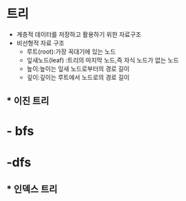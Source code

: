 
# 트리
* 계층적 데이터를 저장하고 활용하기 위한 자료구조
* 비선형적 자료 구조
  * 루트(root):가장 꼭대기에 있는 노드
  * 잎새노드(leaf) :트리의 마지막 노드,즉 자식 노드가 없는 노드
  * 높이:높이는 잎새 노드로부터의 경로 길이
  * 깊이:깊이는 루트에서 노드로의 경로 길이

## * 이진 트리






# - bfs

#  -dfs

## * 인덱스 트리
